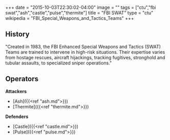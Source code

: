 +++
date = "2015-10-03T22:30:02-04:00"
image = ""
tags = ["ctu","fbi swat","ash","castle","pulse","thermite"]
title = "FBI SWAT"
type = "ctu"
wikipedia = "FBI_Special_Weapons_and_Tactics_Teams"
+++

## History

"Created in 1983, the FBI Enhanced Special Weapons and Tactics (SWAT) Teams are trained to intervene in high-risk situations. Their expertise varies from hostage rescues, aircraft hijackings, tracking fugitives, stronghold and tubular assaults, to specialized sniper operations."

## Operators

**Attackers**

- [Ash]({{<ref "ash.md">}})
- [Thermite]({{<ref "thermite.md">}})

**Defenders**

- [Castle]({{<ref "castle.md">}})
- [Pulse]({{<ref "pulse.md">}})
